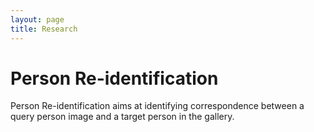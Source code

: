 ```yaml
---
layout: page
title: Research
---
```



# Person Re-identification
Person Re-identification aims at identifying correspondence between a query person image and a target person in the gallery.



